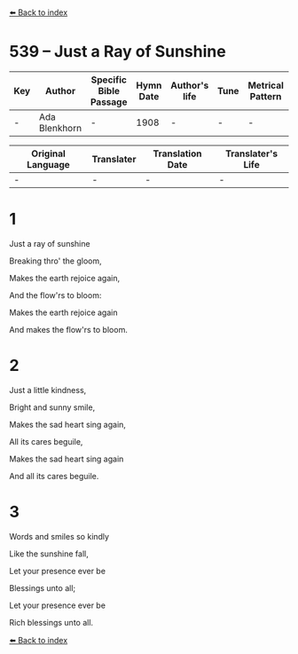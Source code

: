 [⬅️ Back to index](../README.md)

# 539 – Just a Ray of Sunshine

Key | Author   | Specific Bible Passage     |Hymn Date |Author's life |Tune |Metrical Pattern   |Composer/Source
-- | --------- | ---------------------------|----------|--------------|-----|-------------------|-------------  
- |Ada Blenkhorn |- |1908 |- |- |- |-

Original Language | Translater | Translation Date   | Translater's Life  
----------------- | --------- | --------------------|-------------     
\- |- |- |-




# 1

Just a ray of sunshine

Breaking thro' the gloom,

Makes the earth rejoice again,

And the flow'rs to bloom:

Makes the earth rejoice again

And makes the flow'rs to bloom.



# 2

Just a little kindness,

Bright and sunny smile,

Makes the sad heart sing again,

All its cares beguile,

Makes the sad heart sing again

And all its cares beguile.



# 3

Words and smiles so kindly

Like the sunshine fall,

Let your presence ever be

Blessings unto all;

Let your presence ever be

Rich blessings unto all.

[⬅️ Back to index](../README.md)
